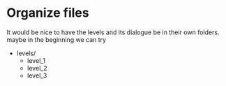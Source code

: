 # Organize files

It would be nice to have the levels and its dialogue be in their own folders.
maybe in the beginning we can try

- levels/
    - level_1
    - level_2
    - level_3


